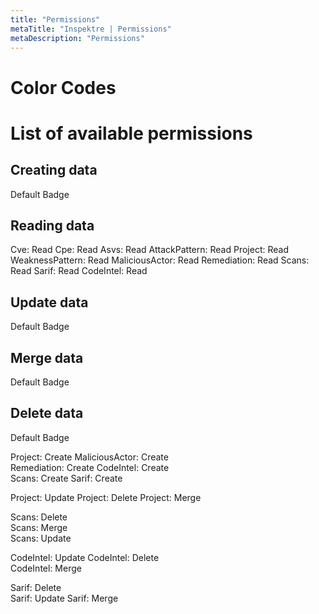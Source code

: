 ```yaml
---
title: "Permissions"
metaTitle: "Inspektre | Permissions"
metaDescription: "Permissions"
---
```


# Color Codes


# List of available permissions

## Creating data
<Badge>Default Badge</Badge>

## Reading data
<Badge color="green">Cve: Read</Badge>
<Badge color="green">Cpe: Read</Badge>
<Badge color="green">Asvs: Read</Badge>
<Badge color="green">AttackPattern: Read</Badge>
<Badge color="green">Project: Read</Badge>
<Badge color="green">WeaknessPattern: Read</Badge>
<Badge color="green">MaliciousActor: Read</Badge>
<Badge color="green">Remediation: Read</Badge>
<Badge color="green">Scans: Read</Badge>
<Badge color="green">Sarif: Read</Badge>
<Badge color="green">CodeIntel: Read</Badge>

## Update data
<Badge color="orange">Default Badge</Badge>

## Merge data
<Badge color="orange">Default Badge</Badge>

## Delete data
<Badge color="red">Default Badge</Badge>




Project: Create
MaliciousActor: Create	
Remediation: Create
CodeIntel: Create	
Scans: Create
Sarif: Create

Project: Update	
Project: Delete
Project: Merge



Scans: Delete	
Scans: Merge	
Scans: Update	


CodeIntel: Update
CodeIntel: Delete	
CodeIntel: Merge


Sarif: Delete	
Sarif: Update
Sarif: Merge
